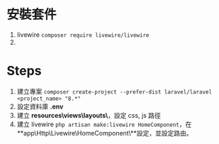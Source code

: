 # 安裝套件
1. livewire `composer require livewire/livewire`
2. 


# Steps
1. 建立專案 `composer create-project --prefer-dist laravel/laravel <project_name> "8.*"`
2. 設定資料庫 **.env**
3. 建立 **resources\views\layouts\\**，設定 css, js 路徑
4. 建立 livewire `php artisan make:livewire HomeComponent`，在**app\Http\Livewire\HomeComponent\\**設定，並設定路由。
